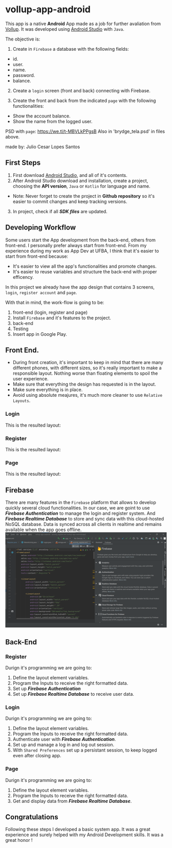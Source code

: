 # vollup-app-android

This app is a native **Android** App made as a job for further avaliation from [Vollup](https://www.vollup.com/).
It was developed using [Android Studio](https://developer.android.com/studio?hl=pt&gclid=CjwKCAjw3riIBhAwEiwAzD3TiWGMLwJfHW4meMvGt4mY-y4UFzd1YzDHvJ6nReMEw04JFntq2vSJ0BoCyfgQAvD_BwE&gclsrc=aw.ds) with ```Java```.

The objective is:
1. Create in ```Firebase``` a database with the following fields:

- id.
- user.
- name.
- password.
- balance.

2. Create a ```login``` screen (front and back) connecting with Firebase.

3. Create the front and back from the indicated ```page``` with the following functionalities:

- Show the account balance.
- Show the name from the logged user.

PSD with ```page```: https://we.tl/t-MBVLkPPgsB
Also in 'brydge_tela.psd' in files above.

made by:
Julio Cesar Lopes Santos

## First Steps
1. First download [Android Studio](https://developer.android.com/studio?hl=pt&gclid=CjwKCAjw3riIBhAwEiwAzD3TiWGMLwJfHW4meMvGt4mY-y4UFzd1YzDHvJ6nReMEw04JFntq2vSJ0BoCyfgQAvD_BwE&gclsrc=aw.ds), and all of it's contents.
2. After Android Studio download and installation, create a project, choosing the **API version**, ```Java``` or ```Kotlin``` for language and name.
- Note: Never forget to create the project in **Github repository** so it's easier to commit changes and keep tracking versions.
3. In project, check if all ***SDK files*** are updated.

## Developing Workflow
Some users start the App development from the back-end, others from front-end.
I personally prefer always start from front-end. From my experience during my work as App Dev at UFBA, I think that it's easier to start from front-end because: 
- It's easier to view all the app's functionalities and promote changes.
- It's easier to reuse variables and structure the back-end with proper efficency.

In this project we already have the app design that contains 3 screens, ```login```, ```register account``` and ```page```.

With that in mind, the work-flow is going to be:

1. front-end (login, register and page)
2. Install ```Firebase``` and it's features to the project.
3. back-end
4. Testing
5. Insert app in Google Play.

## Front End.
- During front creation, it's important to keep in mind that there are many different phones, with different sizes, so it's really important to make a responsible layout. Nothing worse than floating elements to spoil the user experience.
- Make sure that everything the design has requested is in the layout.
- Make sure everything is in place.
- Avoid using absolute meajures, it's much more cleaner to use ```Relative Layouts```.

### Login
This is the resulted layout:

### Register
This is the resulted layout:

### Page
This is the resulted layout:

## Firebase
There are many features in the ```Firebase``` platform that allows to develop quickly several cloud functionalities.
In our case, we are goint to use ***Firebase Authentication*** to manage the login and register system.
And ***Firebase Realtime Database*** to store and sync data with this cloud-hosted NoSQL database. Data is synced across all clients in realtime and remains available when the app goes offline.
![Image](firebase.png?raw=true)

## Back-End

### Register
Durign it's programming we are going to:
1. Define the layout element variables.
2. Program the Inputs to receive the right formatted data.
3. Set up ***Firebase Authentication***
4. Set up ***Firebase Realtime Database*** to receive user data.

### Login
Durign it's programming we are going to:
1. Define the layout element variables.
2. Program the Inputs to receive the right formatted data.
3. Authenticate user with ***Firebase Authentication***.
4. Set up and manage a log in and log out session. 
5. With ```Shared Preferences``` set up a persistant session, to keep logged even after closing app.

### Page
Durign it's programming we are going to:
1. Define the layout element variables.
2. Program the Inputs to receive the right formatted data.
3. Get and display data from ***Firebase Realtime Database***.

## Congratulations
Following these steps I developed a basic system app. It was a great experience and surely helped with my Android Development skills.
It was a great honor !